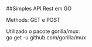 ##Simples API Rest em GO

Methods: GET e POST

Utilizado o pacote gorilla/mux: <br>
go get -u github.com/gorilla/mux
